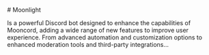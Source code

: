#   M o o n l i g h t 

Is a powerful Discord bot designed to enhance the capabilities of Mooncord, adding a wide range of new features to improve user experience.
From advanced automation and customization options to enhanced moderation tools and third-party integrations...
 
